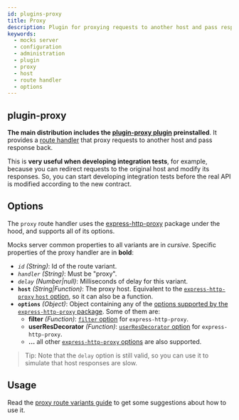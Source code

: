 ```yaml
---
id: plugins-proxy
title: Proxy
description: Plugin for proxying requests to another host and pass response back
keywords:
  - mocks server
  - configuration
  - administration
  - plugin
  - proxy
  - host
  - route handler
  - options
---
```


## plugin-proxy

__The main distribution includes the [plugin-proxy plugin](https://www.npmjs.com/package/@mocks-server/plugin-proxy) preinstalled__. It provides a [route handler](api-routes-handler.md) that proxy requests to another host and pass response back.

This is __very useful when developing integration tests__, for example, because you can redirect requests to the original host and modify its responses. So, you can start developing integration tests before the real API is modified according to the new contract.

## Options

The `proxy` route handler uses the [express-http-proxy](https://github.com/villadora/express-http-proxy) package under the hood, and supports all of its options.

Mocks server common properties to all variants are in _cursive_. Specific properties of the proxy handler are in __bold__:

* _`id`_ _(String)_: Id of the route variant.
* _`handler`_ _(String)_: Must be "proxy".
* _`delay`_ _(Number|null)_: Milliseconds of delay for this variant.
* __`host`__ _(String|Function)_: The proxy host. Equivalent to the [`express-http-proxy` `host` option](https://github.com/villadora/express-http-proxy#host), so it can also be a function.
* __`options`__ _(Object)_: Object containing any of the [options supported by the `express-http-proxy` package](https://github.com/villadora/express-http-proxy#options). Some of them are:
  * __filter__ _(Function)_: [`filter` option](https://github.com/villadora/express-http-proxy#filter-supports-promises) for `express-http-proxy`.
  * __userResDecorator__ _(Function)_: [`userResDecorator` option](https://github.com/villadora/express-http-proxy#userresdecorator-was-intercept-supports-promise) for `express-http-proxy`.
  * __...__ all other [`express-http-proxy` options](https://github.com/villadora/express-http-proxy#options) are also supported.

> Tip: Note that the `delay` option is still valid, so you can use it to simulate that host responses are slow.

## Usage

Read the [proxy route variants guide](guides-proxy-route-variants.md) to get some suggestions about how to use it.
